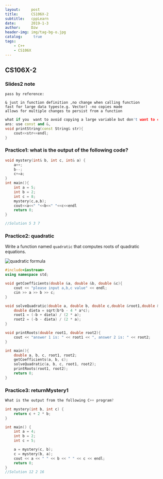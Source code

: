 ```yaml
---
layout:     post
title:      CS106X-2
subtitle:   cppLearn
date:       2019-1-3
author:     Dzw
header-img: img/tag-bg-o.jpg
catalog: 	 true
tags:
    - C++
    - CS106X
---
```




## CS106X-2



### Slides2 note

```
pass by reference:

& just in function definition ,no change when calling function
fast for large data types(e.g. Vector) -no copies made
allows for multiple changes to persist from a function
```



```c++
what if you  want to avoid copying a large variable but don't want to change it?
ans: use const and &,
void printString(const String& str){
    cout<<str<<endl;
}
```



### Practice1: what is the output of the following code?

```c++
void mystery(int& b, int c, int& a) {
    a++;
    b--;
    c+=a;
}
int main(){
    int a = 5;
    int b = 2;
    int c = 8;
    mystery(c,a,b);
    cout<<a<<" "<<b<<" "<<c<<endl
    return 0;
}

//Solution 5 3 7
```



### Practice2: quadratic

Write a function named `quadratic` that computes roots of quadratic equations. 

![quadratic formula](https://www.codestepbystep.com/problems//cpp/parameters/quadratic.gif)

```c++
#include<iostream>
using namespace std;

void getCoefficients(double &a, double &b, double &c){
	cout << "please input a,b,c value" << endl;
	cin >> a >> b >> c;
}

void solveQuadratic(double a, double b, double c,double &root1,double &root2){
	double dieta = sqrt(b*b - 4 * a*c);
	root1 = (-b + dieta) / (2 * a);
	root2 = (-b - dieta) / (2 * a);
}

void printRoots(double root1, double root2){
	cout << "answer 1 is: " << root1 << ", answer 2 is: " << root2;
}

int main(){
	double a, b, c, root1, root2;
	getCoefficients(a, b, c);
	solveQuadratic(a, b, c, root1, root2);
	printRoots(root1, root2);
	return 0;
}
```



### Practice3: returnMystery1

```c++
What is the output from the following C++ program?

int mystery(int b, int c) {
    return c + 2 * b;
}

int main() {
    int a = 4;
    int b = 2;
    int c = 5;

    a = mystery(c, b);
    c = mystery(b, a);
    cout << a << " " << b << " " << c << endl;
    return 0;
}
//Solution 12 2 16
```





